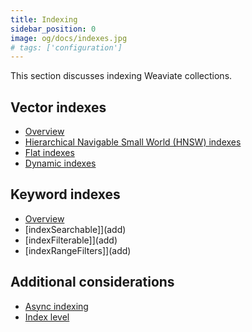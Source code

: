 ```yaml
---
title: Indexing
sidebar_position: 0
image: og/docs/indexes.jpg
# tags: ['configuration']
---
```


This section discusses indexing Weaviate collections.

## Vector indexes

- [Overview](add)
- [Hierarchical Navigable Small World (HNSW) indexes](add)
- [Flat indexes](add)
- [Dynamic indexes](add)

## Keyword indexes

- [Overview](add)
- [indexSearchable]](add)
- [indexFilterable]](add)
- [indexRangeFilters]](add)

## Additional considerations

- [Async indexing](add)
- [Index level](add)
